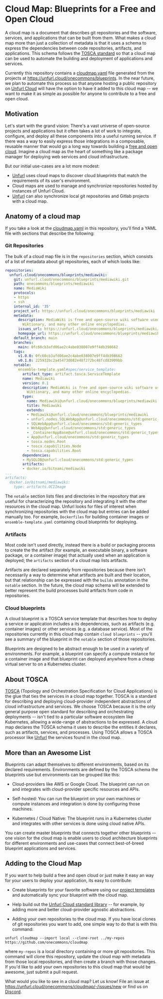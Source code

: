 # Cloud Map: Blueprints for a Free and Open Cloud

A cloud map is a document that describes git repositories and the software, services, and applications that can be built from them. What makes a cloud map more than just a collection of metadata is that it uses a schema to express the dependencies between code repositories, artifacts, and applications. This schema follows the [TOSCA standard](#about-tosca) so that a cloud map can be used to automate the building and deployment of applications and services.

Currently this repository contains a [cloudmap.yaml](./cloudmap.yaml) file generated from the projects at <https://unfurl.cloud/onecommons/blueprints>. In the near future, we plan to automate this process so that anyone hosting a public repository on [Unfurl Cloud](https://unfurl.cloud) will have the option to have it added to this cloud map -- we want to make it as simple as possible for anyone to contribute to a free and open cloud.

## Motivation

Let's start with the grand vision: There's a vast universe of open-source projects and applications but it often takes a lot of work to integrate, configure, and deploy all these components into a useful running service. If there was a way to easily express those integrations in a composable, reusable manner that would go a long way towards building a [free and open cloud](https://www.unfurl.cloud/blog/the-free-and-open-cloud). Imagine a cloud map as the heart of something like a package manager for deploying web services and cloud infrastructure.

But our initial use-cases are a lot more modest:

* [Unfurl](https://github.com/onecommons/unfurl) uses cloud maps to discover cloud blueprints that match the requirements of its user's environment.
* Cloud maps are used to manage and synchronize repositories hosted by instances of Unfurl Cloud.
* [Unfurl](https://github.com/onecommons/unfurl) can also synchronize local git repositories and Gitlab projects with a cloud map.

## Anatomy of a cloud map

If you take a look at the [cloudmap.yaml](./cloudmap.yaml) in this repository, you'll find a YAML file with sections that describe the following:

### Git Repositories

The bulk of a cloud map file is in the `repositories` section, which consists of a list of metadata about git repositories, each of which looks like:

```yaml
repositories:
  unfurl.cloud/onecommons/blueprints/mediawiki:
    git: unfurl.cloud/onecommons/blueprints/mediawiki.git
    path: onecommons/blueprints/mediawiki
    name: MediaWiki
    protocols:
    - https
    - ssh
    internal_id: '35'
    project_url: https://unfurl.cloud/onecommons/blueprints/mediawiki
    metadata:
      description: MediaWiki is free and open-source wiki software used in Wikipedia,
        Wiktionary, and many other online encyclopedias.
      issues_url: https://unfurl.cloud/onecommons/blueprints/mediawiki/-/issues
      homepage_url: https://unfurl.cloud/onecommons/blueprints/mediawiki
    default_branch: main
    branches:
      main: 0fc60cb3afd06ae2c4abe038007e9ff4db398662
    tags:
      v1.0.0: 0fc60cb3afd06ae2c4abe038007e9ff4db398662
      v0.1.0: 225932bc2a45473d682e48f272bc48fcd83909bb
    notable:
      ensemble-template.yaml#spec/service_template:
        artifact_type: artifact.tosca.ServiceTemplate
        name: Mediawiki
        version: 0.1
        description: MediaWiki is free and open-source wiki software used in Wikipedia,
          Wiktionary, and many other online encyclopedias.
        type:
          name: Mediawiki@unfurl.cloud/onecommons/blueprints/mediawiki
          title: Mediawiki
          extends:
          - Mediawiki@unfurl.cloud/onecommons/blueprints/mediawiki
          - unfurl.nodes.SQLWebApp@unfurl.cloud/onecommons/std:generic_types
          - SQLWebApp@unfurl.cloud/onecommons/std:generic_types
          - WebApp@unfurl.cloud/onecommons/std:generic_types
          - _ContainerAppBase@unfurl.cloud/onecommons/std:generic_types
          - App@unfurl.cloud/onecommons/std:generic_types
          - tosca.nodes.Root
          - tosca.capabilities.Node
          - tosca.capabilities.Root
        dependencies:
        - MySQLDB@unfurl.cloud/onecommons/std:generic_types
        artifacts:
        - docker.io/bitnami/mediawiki
...
artifacts:
  docker.io/bitnami/mediawiki:
    type: artifacts.OCIImage
```

The `notable` section lists files and directories in the repository that are useful for characterizing the repository and integrating it with the other resources in the cloud map. Unfurl looks for files of interest when synchronizing repositories with the cloud map but entries can be added manually too. For example, `Dockerfiles` for building container images or `ensemble-template.yaml` containing cloud blueprints for deploying.

### Artifacts

Most code isn't used directly, instead there is a build or packaging process to create the the artifact (for example, an executable binary, a software package, or a container image) that actually used when an application is deployed; the `artifacts` section of a cloud map lists artifacts.

Artifacts are declared separately from repositories because there isn't necessarily a way to determine what artifacts are built and their location, but that relationship can be expressed with the `builds` annotation in the `notable` section. In the future, the cloud map schema will be extended to better represent the build processes build artifacts from code in repositories.

### Cloud blueprints

A cloud blueprint is a TOSCA service template that describes how to deploy a service or application includes a its dependencies, such as artifacts (e.g. container images) or other services (e.g. a database service).  Most of the repositories currently in this cloud map contain `cloud blueprints` -- you'll see a summary of the blueprint in the `notable` section of those repositories.

Blueprints are designed to be abstract enough to be used in a variety of environments. For example, a blueprint can specify a compute instance for a container image and that blueprint can deployed anywhere from a cheap virtual server to on a Kubernetes cluster.

## About TOSCA

[TOSCA](https://github.com/oasis-open/tosca-community-contributions) (Topology and Orchestration Specification for Cloud Applications) is the glue that ties the services in a cloud map together. TOSCA is a standard for describing and deploying cloud-provider independent abstractions of cloud infrastructure and services. We choose TOSCA because it is the only general purpose open standard for describing and orchestrating deployments -- isn't tied to a particular software ecosystem like Kubernetes, allowing a wide-range of abstractions to be expressed. A cloud map declares the TOSCA schema it uses to describe the entities it declares, such as artifacts, services, and processes. Using TOSCA allows a TOSCA processor like [Unfurl](https://github.com/onecommons/unfurl) the services found in the cloud map.

## More than an Awesome List

Blueprints can adapt themselves to different environments, based on its declared requirements. Environments are defined by the TOSCA schema the blueprints use but environments can be grouped like this:

* Cloud-providers like AWS or Google Cloud. The blueprint can run on and integrates with cloud-provider specific resources and APIs.

* Self-hosted: You can run the blueprint on your own machines or compute instances and integration is done by configuring those machines.

* Kubernetes / Cloud Native: The blueprint runs in a Kubernetes cluster and integrates with other services is done using cloud native APIs.

You can create master blueprints that connects together other blueprints -- one vision for the cloud map is enable users to cloud architecture blueprints for different environments and use-cases that connect best-of-breed blueprint applications and services.

## Adding to the Cloud Map

If you want to help build a free and open cloud or just make it easy an way for your users to deploy your application, its easy to contribute:

* Create blueprints for your favorite software using our [project templates](https://unfurl.cloud/projects/new#create_from_template) and automatically sync your blueprint with the cloud map.

* Help build out the [Unfurl Cloud standard library](https://onecommons.pages.staging.unfurl.cloud/std/) -- for example, by adding more and better cloud-provider agnostic abstractions.

* Adding your own repositories to the cloud map. If you have local clones of git repositories you want to add, one simple way to do that is with this command:

`unfurl cloudmap --import local --clone-root ../my-repos https://github.com/onecommons/cloudmap`

where `my-repos` is a local directory containing or more git repositories. This command will clone this repository, update the cloud map with metadata from those local repositories, and then create a branch with those changes. If you'd like to add your own repositories to this cloud map that would be awesome, just submit a pull request.

What would you like to see in a cloud map? Let us know! File an issue at <https://unfurl.cloud/onecommons/cloudmap/-/issues/new> or find us on [Discord](http://www.unfurl.cloud/discord).
